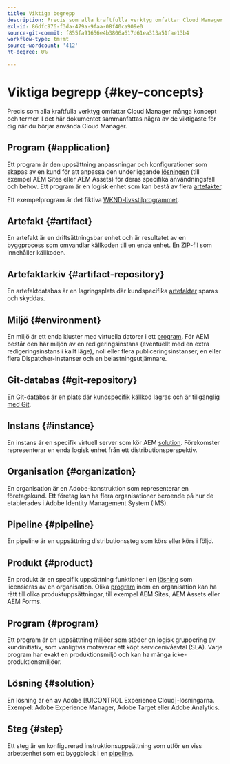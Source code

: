 ```yaml
---
title: Viktiga begrepp
description: Precis som alla kraftfulla verktyg omfattar Cloud Manager många koncept och termer. I det här dokumentet sammanfattas några av de viktigaste för dig när du börjar använda Cloud Manager.
exl-id: 86dfc976-f3da-479a-9faa-08f40ca909e0
source-git-commit: f855fa91656e4b3806a617d61ea313a51fae13b4
workflow-type: tm+mt
source-wordcount: '412'
ht-degree: 0%

---
```



# Viktiga begrepp {#key-concepts}

Precis som alla kraftfulla verktyg omfattar Cloud Manager många koncept och termer. I det här dokumentet sammanfattas några av de viktigaste för dig när du börjar använda Cloud Manager.

## Program {#application}

Ett program är den uppsättning anpassningar och konfigurationer som skapas av en kund för att anpassa den underliggande [lösningen](#solution) (till exempel AEM Sites eller AEM Assets) för deras specifika användningsfall och behov. Ett program är en logisk enhet som kan bestå av flera [artefakter](#artifact).

Ett exempelprogram är det fiktiva [WKND-livsstilprogrammet](https://experienceleague.adobe.com/en/docs/experience-manager-learn/getting-started-wknd-tutorial-develop/overview).

## Artefakt {#artifact}

En artefakt är en driftsättningsbar enhet och är resultatet av en byggprocess som omvandlar källkoden till en enda enhet. En ZIP-fil som innehåller källkoden.

## Artefaktarkiv {#artifact-repository}

En artefaktdatabas är en lagringsplats där kundspecifika [artefakter](#artifact) sparas och skyddas.

## Miljö {#environment}

En miljö är ett enda kluster med virtuella datorer i ett [program](#program). För AEM består den här miljön av en redigeringsinstans (eventuellt med en extra redigeringsinstans i kallt läge), noll eller flera publiceringsinstanser, en eller flera Dispatcher-instanser och en belastningsutjämnare.

## Git-databas {#git-repository}

En Git-databas är en plats där kundspecifik källkod lagras och är tillgänglig [med Git](https://git-scm.com).

## Instans {#instance}

En instans är en specifik virtuell server som kör AEM [solution](#solution). Förekomster representerar en enda logisk enhet från ett distributionsperspektiv.

## Organisation {#organization}

En organisation är en Adobe-konstruktion som representerar en företagskund. Ett företag kan ha flera organisationer beroende på hur de etablerades i Adobe Identity Management System (IMS).

## Pipeline {#pipeline}

En pipeline är en uppsättning distributionssteg som körs eller körs i följd.

## Produkt {#product}

En produkt är en specifik uppsättning funktioner i en [lösning](#solution) som licensieras av en organisation. Olika [program](#program) inom en organisation kan ha rätt till olika produktuppsättningar, till exempel AEM Sites, AEM Assets eller AEM Forms.

## Program {#program}

Ett program är en uppsättning miljöer som stöder en logisk gruppering av kundinitiativ, som vanligtvis motsvarar ett köpt servicenivåavtal (SLA). Varje program har exakt en produktionsmiljö och kan ha många icke-produktionsmiljöer.

## Lösning {#solution}

En lösning är en av Adobe [!UICONTROL Experience Cloud]-lösningarna. Exempel: Adobe Experience Manager, Adobe Target eller Adobe Analytics.

## Steg {#step}

Ett steg är en konfigurerad instruktionsuppsättning som utför en viss arbetsenhet som ett byggblock i en [pipeline](#pipeline).

